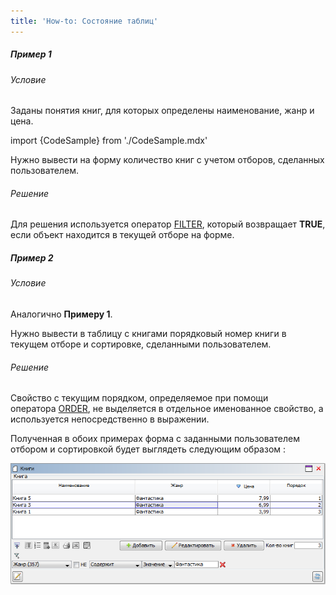 ```yaml
---
title: 'How-to: Состояние таблиц'
---
```


##### Пример 1

###### Условие

Заданы понятия книг, для которых определены наименование, жанр и цена.

import {CodeSample} from './CodeSample.mdx'

<CodeSample url="https://ru-documentation.lsfusion.org/sample?file=UseCaseFormProperties&block=sample1"/>

Нужно вывести на форму количество книг с учетом отборов, сделанных пользователем.

###### Решение

<CodeSample url="https://ru-documentation.lsfusion.org/sample?file=UseCaseFormProperties&block=solution1"/>

Для решения используется оператор [FILTER](Filter_FILTER_.md), который возвращает **TRUE**, если объект находится в текущей отборе на форме.

##### Пример 2

###### Условие

Аналогично **Примеру 1**.

Нужно вывести в таблицу с книгами порядковый номер книги в текущем отборе и сортировке, сделанными пользователем.

###### Решение

<CodeSample url="https://ru-documentation.lsfusion.org/sample?file=UseCaseFormProperties&block=solution2"/>

Свойство с текущим порядком, определяемое при помощи оператора [ORDER](Order_ORDER_.md), не выделяется в отдельное именованное свойство, а используется непосредственно в выражении.

Полученная в обоих примерах форма с заданными пользователем отбором и сортировкой будет выглядеть следующим образом :

![](attachments/46367766/46367772.png)
